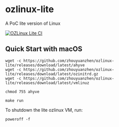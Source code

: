 # ozlinux-lite
A PoC lite version of Linux

[![OZLinux Lite CI](https://github.com/zhouyuanzhen/ozlinux-lite/actions/workflows/makefile.yml/badge.svg)](https://github.com/zhouyuanzhen/ozlinux-lite/actions/workflows/makefile.yml)

## Quick Start with macOS

```shell
wget -c https://github.com/zhouyuanzhen/ozlinux-lite/releases/download/latest/ahyve
wget -c https://github.com/zhouyuanzhen/ozlinux-lite/releases/download/latest/ozinitrd.gz
wget -c https://github.com/zhouyuanzhen/ozlinux-lite/releases/download/latest/vmlinuz

chmod 755 ahyve

make run
```

To shutdown the lite ozlinux VM, run:

```shell
poweroff -f
```

